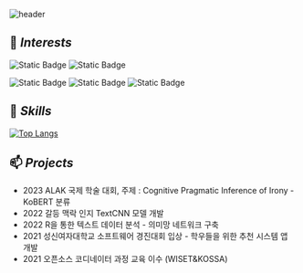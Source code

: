 ![header](https://capsule-render.vercel.app/api?type=waving&color=timeGradient&text=Semi_Kwon%20GitHub%&animation=twinkling&fontSize=35&fontAlignY=50&fontAlign=76&height=250)


## 🌱 *Interests*
![Static Badge](https://img.shields.io/badge/AI-%23FF0000)
![Static Badge](https://img.shields.io/badge/Deep_Learning-%23FFA500)

![Static Badge](https://img.shields.io/badge/NLP-%23006400)
![Static Badge](https://img.shields.io/badge/Computer_Vison-%230000FF)
![Static Badge](https://img.shields.io/badge/Multi_Modal-%234B0082)

## 💬 *Skills*
[![Top Langs](https://github-readme-stats.vercel.app/api/top-langs/?username=SemiKwon&layout=compact)](https://github.com/delay-100/github-readme-stats)

## 📫 *Projects*
- 2023 ALAK 국제 학술 대회, 주제 : Cognitive Pragmatic Inference of Irony - KoBERT 분류
- 2022 갈등 맥락 인지 TextCNN 모델 개발
- 2022 R을 통한 텍스트 데이터 분석 - 의미망 네트워크 구축
- 2021 성신여자대학교 소프트웨어 경진대회 입상 - 학우들을 위한 추천 시스템 앱 개발
- 2021 오픈소스 코디네이터 과정 교육 이수 (WISET&KOSSA)
<!--
**SemiKwon/SemiKwon** is a ✨ _special_ ✨ repository because its `README.md` (this file) appears on your GitHub profile.

Here are some ideas to get you started:

- 🔭 I’m currently working on ...
- 🌱 I’m currently learning ...
- 👯 I’m looking to collaborate on ...
- 🤔 I’m looking for help with ...
- 💬 Ask me about ...
- 📫 How to reach me: ...
- 😄 Pronouns: ...
- ⚡ Fun fact: ...
-->
